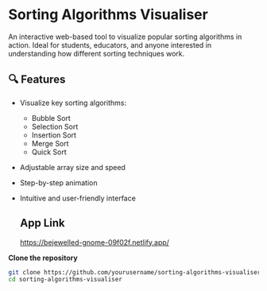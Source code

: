 # Sorting Algorithms Visualiser

An interactive web-based tool to visualize popular sorting algorithms in action. Ideal for students, educators, and anyone interested in understanding how different sorting techniques work.

## 🔍 Features

- Visualize key sorting algorithms:
  - Bubble Sort
  - Selection Sort
  - Insertion Sort
  - Merge Sort
  - Quick Sort
  
- Adjustable array size and speed
- Step-by-step animation
- Intuitive and user-friendly interface

  ## App Link
  https://bejewelled-gnome-09f02f.netlify.app/

 **Clone the repository**
   ```bash
   git clone https://github.com/yourusername/sorting-algorithms-visualiser.git
   cd sorting-algorithms-visualiser
